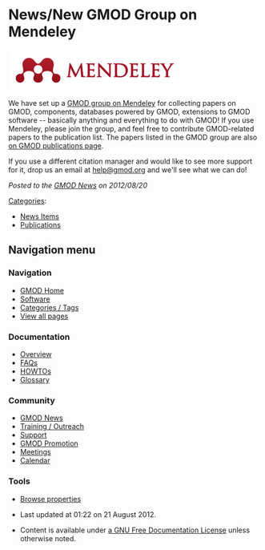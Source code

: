 



<span id="top"></span>




# <span dir="auto">News/New GMOD Group on Mendeley</span>











<a href="../File:Logo-mendeley.png" class="image"
title="Mendeley logo"><img
src="https://raw.githubusercontent.com/GMOD/gmod.github.io/main/mediawiki/images/7/78/Logo-mendeley.png" width="345"
height="81" alt="Mendeley logo" /></a>



We have set up a <a
href="http://www.mendeley.com/groups/2472261/generic-model-organism-database-gmod-project/"
class="external text" rel="nofollow">GMOD group on Mendeley</a> for
collecting papers on GMOD, components, databases powered by GMOD,
extensions to GMOD software -- basically anything and everything to do
with GMOD! If you use Mendeley, please join the group, and feel free to
contribute GMOD-related papers to the publication list. The papers
listed in the GMOD group are also [on GMOD publications
page](../Publications "Publications").

If you use a different citation manager and would like to see more
support for it, drop us an email at
<a href="mailto:help@gmod.org" class="external text"
rel="nofollow">help@gmod.org</a> and we'll see what we can do!

  



*Posted to the [GMOD News](../GMOD_News "GMOD News") on 2012/08/20*






[Categories](../Special%3ACategories "Special%3ACategories"):

- [News Items](../Category%3ANews_Items "Category%3ANews Items")
- [Publications](../Category%3APublications "Category%3APublications")






## Navigation menu







<a href="../Main_Page"
style="background-image: url(../../images/GMOD-cogs.png);"
title="Visit the main page"></a>


### Navigation



- <span id="n-GMOD-Home">[GMOD Home](../Main_Page)</span>
- <span id="n-Software">[Software](../GMOD_Components)</span>
- <span id="n-Categories-.2F-Tags">[Categories /
  Tags](../Categories)</span>
- <span id="n-View-all-pages">[View all
  pages](../Special:AllPages)</span>




### Documentation



- <span id="n-Overview">[Overview](../Overview)</span>
- <span id="n-FAQs">[FAQs](../Category%3AFAQ)</span>
- <span id="n-HOWTOs">[HOWTOs](../Category%3AHOWTO)</span>
- <span id="n-Glossary">[Glossary](../Glossary)</span>




### Community



- <span id="n-GMOD-News">[GMOD News](../GMOD_News)</span>
- <span id="n-Training-.2F-Outreach">[Training /
  Outreach](../Training_and_Outreach)</span>
- <span id="n-Support">[Support](../Support)</span>
- <span id="n-GMOD-Promotion">[GMOD Promotion](../GMOD_Promotion)</span>
- <span id="n-Meetings">[Meetings](../Meetings)</span>
- <span id="n-Calendar">[Calendar](../Calendar)</span>




### Tools

- <span id="t-smwbrowselink"><a href="../Special%253ABrowse/News-2FNew_GMOD_Group_on_Mendeley"
  rel="smw-browse">Browse properties</a></span>



- <span id="footer-info-lastmod">Last updated at 01:22 on 21 August
  2012.</span>
<!-- - <span id="footer-info-viewcount">6,213 page views.</span> -->
- <span id="footer-info-copyright">Content is available under
  <a href="http://www.gnu.org/licenses/fdl-1.3.html" class="external"
  rel="nofollow">a GNU Free Documentation License</a> unless otherwise
  noted.</span>

<!-- -->



<!-- -->




